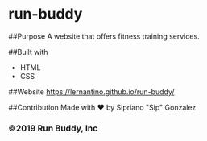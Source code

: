 # run-buddy

##Purpose 
A website that offers fitness training services.

##Built with 
* HTML
* CSS

##Website
https://lernantino.github.io/run-buddy/

##Contribution 
Made with ❤️ by Sipriano "Sip" Gonzalez 

### ©️2019 Run Buddy, Inc 
